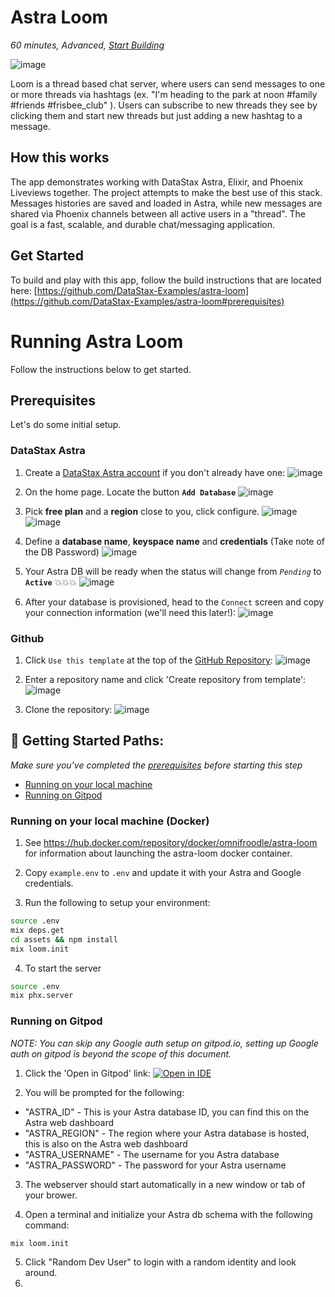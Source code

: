<!--- STARTEXCLUDE --->
# Astra Loom
*60 minutes, Advanced, [Start Building](https://github.com/DataStax-Examples/astra-loom#prerequisites)*
<!--- ENDEXCLUDE --->

![image](https://raw.githubusercontent.com/DataStax-Examples/sample-app-template/master/screenshots/astra-sample-app-default.png)

Loom is a thread based chat server, where users can send messages to one or more threads via hashtags (ex. "I'm heading to the park at noon #family #friends #frisbee_club" ).  Users can subscribe to new threads they see by clicking them and start new threads but just adding a new hashtag to a message.
  
## How this works
The app demonstrates working with DataStax Astra, Elixir, and Phoenix Liveviews together. The project attempts to make the best use of this stack.  Messages histories are saved and loaded in Astra, while new messages are shared via Phoenix channels between all active users in a "thread".  The goal is a fast, scalable, and durable chat/messaging application.

## Get Started
To build and play with this app, follow the build instructions that are located here: [https://github.com/DataStax-Examples/astra-loom](https://github.com/DataStax-Examples/astra-loom#prerequisites)

<!--- STARTEXCLUDE --->
# Running Astra Loom
Follow the instructions below to get started.

## Prerequisites
Let's do some initial setup.

### DataStax Astra
1. Create a [DataStax Astra account](https://astra.datastax.com/register?utm_source=github&utm_medium=referral&utm_campaign=astra-loom) if you don't 
already have one:
![image](https://raw.githubusercontent.com/DataStax-Examples/sample-app-template/master/screenshots/astra-register-basic-auth.png)

2. On the home page. Locate the button **`Add Database`**
![image](https://raw.githubusercontent.com/DataStax-Examples/sample-app-template/master/screenshots/astra-dashboard.png)

3. Pick **free plan** and a **region** close to you, click configure.
![image](https://raw.githubusercontent.com/DataStax-Examples/sample-app-template/master/screenshots/astra-create-db-1-top.png)
![image](https://raw.githubusercontent.com/DataStax-Examples/sample-app-template/master/screenshots/astra-create-db-1-bottom.png)

4. Define a **database name**, **keyspace name** and **credentials** (Take note of the DB Password)
![image](https://raw.githubusercontent.com/DataStax-Examples/sample-app-template/master/screenshots/astra-create-db-2.png)

5. Your Astra DB will be ready when the status will change from *`Pending`* to **`Active`** 💥💥💥 
![image](https://raw.githubusercontent.com/DataStax-Examples/sample-app-template/master/screenshots/astra-db-active.png)


6. After your database is provisioned, head to the `Connect` screen and copy your connection 
information (we'll need this later!):
![image](https://raw.githubusercontent.com/DataStax-Examples/sample-app-template/master/screenshots/astra-connect.png)

### Github
1. Click `Use this template` at the top of the [GitHub Repository](https://github.com/DataStax-Examples/astra-loom):
![image](https://raw.githubusercontent.com/DataStax-Examples/sample-app-template/master/screenshots/github-use-template.png)

2. Enter a repository name and click 'Create repository from template':
![image](https://raw.githubusercontent.com/DataStax-Examples/sample-app-template/master/screenshots/github-create-repository.png)

3. Clone the repository:
![image](https://raw.githubusercontent.com/DataStax-Examples/sample-app-template/master/screenshots/github-clone.png)

## 🚀 Getting Started Paths:
*Make sure you've completed the [prerequisites](#prerequisites) before starting this step*
  - [Running on your local machine](#running-on-your-local-machine)
  - [Running on Gitpod](#running-on-gitpod)

### Running on your local machine (Docker)
1. See https://hub.docker.com/repository/docker/omnifroodle/astra-loom for information about launching the astra-loom docker container.

2. Copy `example.env` to `.env` and update it with your Astra and Google credentials.

3. Run the following to setup your environment:
```bash
source .env
mix deps.get
cd assets && npm install
mix loom.init
```

4. To start the server
```bash
source .env
mix phx.server
```

### Running on Gitpod
_NOTE: You can skip any Google auth setup on gitpod.io, setting up Google auth on gitpod is beyond the scope of this document._
1. Click the 'Open in Gitpod' link:
[![Open in IDE](https://gitpod.io/button/open-in-gitpod.svg)](https://gitpod.io#https://github.com/datastax-examples/astra-loom)

2. You will be prompted for the following:
* "ASTRA_ID" - This is your Astra database ID, you can find this on the Astra web dashboard
* "ASTRA_REGION" - The region where your Astra database is hosted, this is also on the Astra web dashboard
* "ASTRA_USERNAME" - The username for you Astra database
* "ASTRA_PASSWORD" - The password for your Astra username

3. The webserver should start automatically in a new window or tab of your brower.

4. Open a terminal and initialize your Astra db schema with the following command:
```bash
mix loom.init
```

5. Click "Random Dev User" to login with a random identity and look around.
6. <!--- ENDEXCLUDE --->